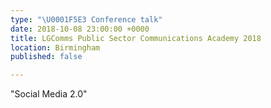 ```yaml
---
type: "\U0001F5E3️ Conference talk"
date: 2018-10-08 23:00:00 +0000
title: LGComms Public Sector Communications Academy 2018
location: Birmingham
published: false

---
```

"Social Media 2.0"